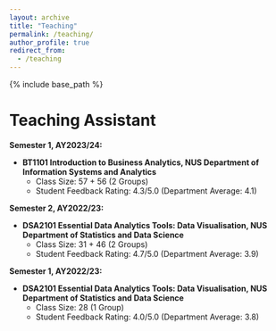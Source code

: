 ```yaml
---
layout: archive
title: "Teaching"
permalink: /teaching/
author_profile: true
redirect_from:
  - /teaching
---
```


{% include base_path %}

Teaching Assistant
======

**Semester 1, AY2023/24:**
* **BT1101 Introduction to Business Analytics, NUS Department of Information Systems and Analytics**
  * Class Size: 57 + 56 (2 Groups)
  * Student Feedback Rating: 4.3/5.0 (Department Average: 4.1)

**Semester 2, AY2022/23:**
* **DSA2101 Essential Data Analytics Tools: Data Visualisation, NUS Department of Statistics and Data Science**
  * Class Size: 31 + 46 (2 Groups)
  * Student Feedback Rating: 4.7/5.0 (Department Average: 3.9)

**Semester 1, AY2022/23:**
* **DSA2101 Essential Data Analytics Tools: Data Visualisation, NUS Department of Statistics and Data Science**
  * Class Size: 28 (1 Group)
  * Student Feedback Rating: 4.0/5.0 (Department Average: 3.8)
